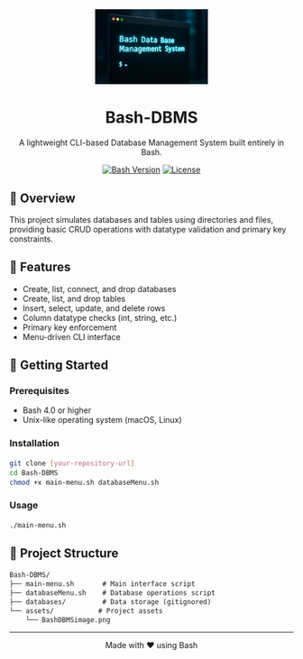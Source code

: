 <div align="center">
  <img src="assets/BashDBMSimage.png" alt="Bash DBMS Logo" width="200"/>
  
  # Bash-DBMS
  
  A lightweight CLI-based Database Management System built entirely in Bash.
  
  [![Bash Version](https://img.shields.io/badge/Bash-4.0%2B-green.svg)](https://www.gnu.org/software/bash/)
  [![License](https://img.shields.io/badge/license-MIT-blue.svg)](LICENSE)
</div>

## 🎯 Overview
This project simulates databases and tables using directories and files, providing basic CRUD operations with datatype validation and primary key constraints.

## 📌 Features
- Create, list, connect, and drop databases
- Create, list, and drop tables
- Insert, select, update, and delete rows
- Column datatype checks (int, string, etc.)
- Primary key enforcement
- Menu-driven CLI interface

## 🚀 Getting Started

### Prerequisites
- Bash 4.0 or higher
- Unix-like operating system (macOS, Linux)

### Installation
```bash
git clone [your-repository-url]
cd Bash-DBMS
chmod +x main-menu.sh databaseMenu.sh
```

### Usage
```bash
./main-menu.sh
```

## 📁 Project Structure
```
Bash-DBMS/
├── main-menu.sh       # Main interface script
├── databaseMenu.sh    # Database operations script
├── databases/         # Data storage (gitignored)
└── assets/           # Project assets
    └── BashDBMSimage.png
```

---

<div align="center">
  Made with ❤️ using Bash
</div>